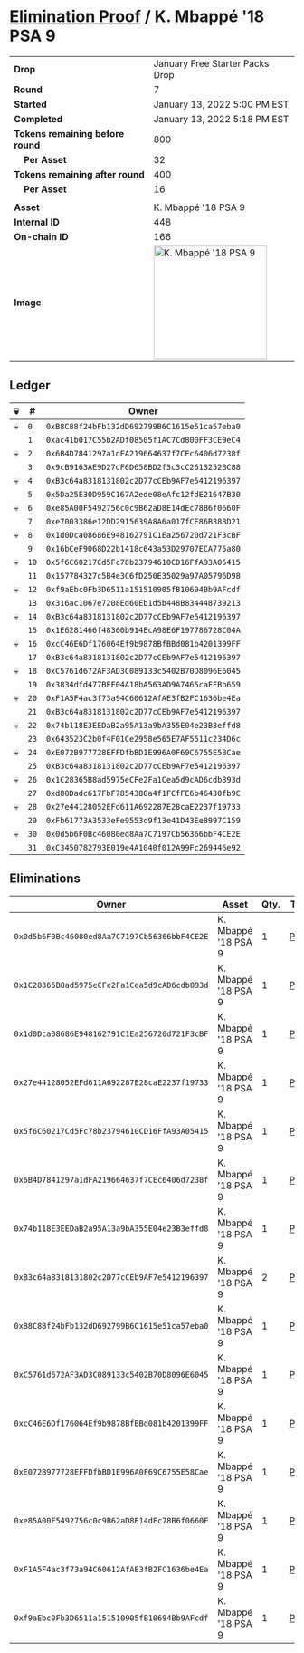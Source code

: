 # [Elimination Proof](./readme.md) / K. Mbappé &#039;18 PSA 9

|||
|---|---|
| **Drop** | January Free Starter Packs Drop |
| **Round** | 7 |
| **Started** | January 13, 2022 5:00 PM EST |
| **Completed** | January 13, 2022 5:18 PM EST |
| **Tokens remaining before round** | 800 |
| **&nbsp;&nbsp;&nbsp;&nbsp;Per Asset** | 32 |
| **Tokens remaining after round** | 400 |
| **&nbsp;&nbsp;&nbsp;&nbsp;Per Asset** | 16 |
| | |
| **Asset** | K. Mbappé &#039;18 PSA 9 |
| **Internal ID** | 448 |
| **On-chain ID** | 166 |
| **Image** | <img src="https://tcdn.blokpax.com/954504e8-1adf-4ca1-b446-a52209de9b91/d8b0799d312eb300bc0b73672c5157846c0d7ffe234d3b7fc1027ce04cc4cca4.png" height="200" alt="K. Mbappé &#039;18 PSA 9" /> |

## Ledger

| 💀 | # | Owner |
| --- | --- | --- |
| 💀 | `0` | `0xB8C88f24bFb132dD692799B6C1615e51ca57eba0` |
|  | `1` | `0xac41b017C55b2ADf08505f1AC7Cd800FF3CE9eC4` |
| 💀 | `2` | `0x6B4D7841297a1dFA219664637f7CEc6406d7238f` |
|  | `3` | `0x9cB9163AE9D27dF6D658BD2f3c3cC2613252BC88` |
| 💀 | `4` | `0xB3c64a8318131802c2D77cCEb9AF7e5412196397` |
|  | `5` | `0x5Da25E30D959C167A2ede08eAfc12fdE21647B30` |
| 💀 | `6` | `0xe85A00F5492756c0c9B62aD8E14dEc78B6f0660F` |
|  | `7` | `0xe7003386e12DD2915639A8A6a017fCE86B388D21` |
| 💀 | `8` | `0x1d0Dca08686E948162791C1Ea256720d721F3cBF` |
|  | `9` | `0x16bCeF9068D22b1418c643a53D29707ECA775a80` |
| 💀 | `10` | `0x5f6C60217Cd5Fc78b23794610CD16FfA93A05415` |
|  | `11` | `0x157784327c5B4e3C6fD250E35029a97A05796D98` |
| 💀 | `12` | `0xf9aEbc0Fb3D6511a151510905fB10694Bb9AFcdf` |
|  | `13` | `0x316ac1067e7208Ed60Eb1d5b448B834448739213` |
| 💀 | `14` | `0xB3c64a8318131802c2D77cCEb9AF7e5412196397` |
|  | `15` | `0x1E6281466f48360b914EcA98E6F197786728C04A` |
| 💀 | `16` | `0xcC46E6Df176064Ef9b9878BfBBd081b4201399FF` |
|  | `17` | `0xB3c64a8318131802c2D77cCEb9AF7e5412196397` |
| 💀 | `18` | `0xC5761d672AF3AD3C089133c5402B70D8096E6045` |
|  | `19` | `0x3834dfd477BFF04A18bA563AD9A7465caFFBb659` |
| 💀 | `20` | `0xF1A5F4ac3f73a94C60612AfAE3fB2FC1636be4Ea` |
|  | `21` | `0xB3c64a8318131802c2D77cCEb9AF7e5412196397` |
| 💀 | `22` | `0x74b118E3EEDaB2a95A13a9bA355E04e23B3effd8` |
|  | `23` | `0x643523C2b0f4F01Ce2958e565E7AF5511c234D6c` |
| 💀 | `24` | `0xE072B977728EFFDfbBD1E996A0F69C6755E58Cae` |
|  | `25` | `0xB3c64a8318131802c2D77cCEb9AF7e5412196397` |
| 💀 | `26` | `0x1C28365B8ad5975eCFe2Fa1Cea5d9cAD6cdb893d` |
|  | `27` | `0xd80Dadc617FbF7854380a4f1FCfFE6b46430fb9C` |
| 💀 | `28` | `0x27e44128052EFd611A692287E28caE2237f19733` |
|  | `29` | `0xFb61773A3533eFe9553c9f13e41D43Ee8997C159` |
| 💀 | `30` | `0x0d5b6F0Bc46080ed8Aa7C7197Cb56366bbF4CE2E` |
|  | `31` | `0xC3450782793E019e4A1040f012A99Fc269446e92` |


## Eliminations

| Owner | Asset | Qty. | Transaction |
| --- | --- | --- | --- |
| `0x0d5b6F0Bc46080ed8Aa7C7197Cb56366bbF4CE2E` | K. Mbappé '18 PSA 9 | 1 | [Polygonscan](https://polygonscan.com/tx/0xde72f70df14532977b743c6063e45fe3a75423b2a21e65534633f7075f8fde25) |
| `0x1C28365B8ad5975eCFe2Fa1Cea5d9cAD6cdb893d` | K. Mbappé '18 PSA 9 | 1 | [Polygonscan](https://polygonscan.com/tx/0x687d42bde4a5e49e899fc43eeccea76ea38d89b7d29c1881f2141cea109e6394) |
| `0x1d0Dca08686E948162791C1Ea256720d721F3cBF` | K. Mbappé '18 PSA 9 | 1 | [Polygonscan](https://polygonscan.com/tx/0xfd774cf4eb21bcc60d98e77ffa9723a63615545f24cde8507e8ef62cc888b2fe) |
| `0x27e44128052EFd611A692287E28caE2237f19733` | K. Mbappé '18 PSA 9 | 1 | [Polygonscan](https://polygonscan.com/tx/0x3ef87c759155380d43a8088e777700dea4128184dc5ec8c289a5014a8df3bd0a) |
| `0x5f6C60217Cd5Fc78b23794610CD16FfA93A05415` | K. Mbappé '18 PSA 9 | 1 | [Polygonscan](https://polygonscan.com/tx/0xf5115c9dcb2b150ec6f593c01c86b2f16d02c706ae4f03d7801a40f0ce5dff2f) |
| `0x6B4D7841297a1dFA219664637f7CEc6406d7238f` | K. Mbappé '18 PSA 9 | 1 | [Polygonscan](https://polygonscan.com/tx/0x0dceb227f4cff737ae75d22191eb271b53beb028e9cb296b1a64b9628a2f0b6f) |
| `0x74b118E3EEDaB2a95A13a9bA355E04e23B3effd8` | K. Mbappé '18 PSA 9 | 1 | [Polygonscan](https://polygonscan.com/tx/0x4f46c102dd6269db6f424cef3cfcc4a03d59f985b897a80087ebce5b34f9f9f1) |
| `0xB3c64a8318131802c2D77cCEb9AF7e5412196397` | K. Mbappé '18 PSA 9 | 2 | [Polygonscan](https://polygonscan.com/tx/0x117ac66a175c4c120e98aeeb78c1e135c62c906d2400e36676dc33a37cfe35c1) |
| `0xB8C88f24bFb132dD692799B6C1615e51ca57eba0` | K. Mbappé '18 PSA 9 | 1 | [Polygonscan](https://polygonscan.com/tx/0x667d789d92532fa1acff006c87aad2f76563e16eafe6ddfdf5bf19342d936bfb) |
| `0xC5761d672AF3AD3C089133c5402B70D8096E6045` | K. Mbappé '18 PSA 9 | 1 | [Polygonscan](https://polygonscan.com/tx/0x6def87932e5f3b1ced56f47439cfc2bbb47e2c2bfef1d61afdade9bdc8c2248b) |
| `0xcC46E6Df176064Ef9b9878BfBBd081b4201399FF` | K. Mbappé '18 PSA 9 | 1 | [Polygonscan](https://polygonscan.com/tx/0x125cd73a5216a4faaaec1d8fb5e52062134c17737fef6c637076442f2ae82911) |
| `0xE072B977728EFFDfbBD1E996A0F69C6755E58Cae` | K. Mbappé '18 PSA 9 | 1 | [Polygonscan](https://polygonscan.com/tx/0xac6da3a8ec37e9fd28b9b85380af3e39aac6869d7d86e1b8b5af78d76e5ca047) |
| `0xe85A00F5492756c0c9B62aD8E14dEc78B6f0660F` | K. Mbappé '18 PSA 9 | 1 | [Polygonscan](https://polygonscan.com/tx/0x664dbe316bc7855f4315d63808d40728f5b5d81941fb0c2feea290d2db0dfac6) |
| `0xF1A5F4ac3f73a94C60612AfAE3fB2FC1636be4Ea` | K. Mbappé '18 PSA 9 | 1 | [Polygonscan](https://polygonscan.com/tx/0x68ecd041a9a73342844888053310f0c27a4bc9314a2210c5328887b47a8bc98b) |
| `0xf9aEbc0Fb3D6511a151510905fB10694Bb9AFcdf` | K. Mbappé '18 PSA 9 | 1 | [Polygonscan](https://polygonscan.com/tx/0xa1abfe4dcb375470606e345b9f374c09f73adca4c8ee7a29732b9b13515b432c) |

